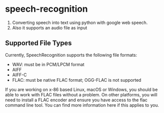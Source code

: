 # speech-recognition
1. Converting speech into text using python with google web speech.
2. Also it supports an audio file as input 

## Supported File Types
Currently, SpeechRecognition supports the following file formats:

* WAV: must be in PCM/LPCM format
* AIFF
* AIFF-C
* FLAC: must be native FLAC format; OGG-FLAC is not supported

If you are working on x-86 based Linux, macOS or Windows, you should be able to work with FLAC files without a problem. On other platforms, you will need to install a FLAC encoder and ensure you have access to the flac command line tool. You can find more information here if this applies to you.
